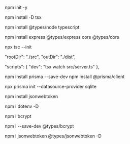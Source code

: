npm init -y

npm install -D tsx

npm install @types/node typescript   

npm install express @types/express cors @types/cors


npx tsc --init    

"rootDir": "./src", 
"outDir": "./dist", 

"scripts": {
    "dev": "tsx watch src/server.ts"
},


npm install prisma --save-dev
npm install @prisma/client

npx prisma init --datasource-provider sqlite

npm install jsonwebtoken

npm i dotenv -D

npm i bcrypt

npm i --save-dev @types/bcrypt

npm i jsonwebtoken @types/jsonwebtoken -D